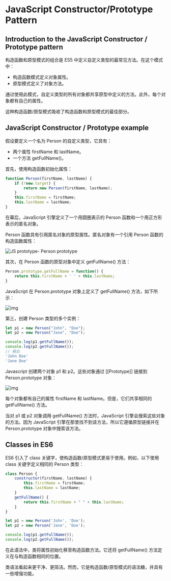 # JavaScript Constructor/Prototype Pattern

## Introduction to the JavaScript Constructor / Prototype pattern

构造函数和原型模式的组合是 ES5 中定义自定义类型的最常见方法。在这个模式中：

- 构造函数模式定义对象属性。
- 原型模式定义了对象方法。

通过使用此模式，自定义类型的所有对象都共享原型中定义的方法。此外，每个对象都有自己的属性。

这种构造函数/原型模式吸收了构造函数和原型模式的最佳部分。

## JavaScript Constructor / Prototype example

假设要定义一个名为 Person 的自定义类型，它具有：

- 两个属性 firstName 和 lastName。
- 一个方法 getFullName()。

首先，使用构造函数初始化属性：

```js
function Person(firstName, lastName) {
    if (!new.target) {
        return new Person(firstName, lastName);
    }
    this.firstName = firstName;
    this.lastName = lastName;
}
```

在幕后，JavaScript 引擎定义了一个用圆圈表示的 Person 函数和一个用正方形表示的匿名对象。

Person 函数具有引用匿名对象的原型属性。匿名对象有一个引用 Person 函数的构造函数属性：

![JS prototype- Person prototype](https://www.javascripttutorial.net/wp-content/uploads/2022/01/JS-prototype-Person-prototype.svg)

其次，在 Person 函数的原型对象中定义 getFullName() 方法：

```js
Person.prototype.getFullName = function() {
    return this.firstName + ' ' + this.lastName;
}
```

JavaScript 在 Person.prototype 对象上定义了 getFullName() 方法，如下所示：

![img](https://www.javascripttutorial.net/wp-content/uploads/2022/01/JS-prototype-constructor-pattern.svg)

第三，创建 Person 类型的多个实例：

```js
let p1 = new Person("John", "Doe");
let p2 = new Person("Jane", "Doe");

console.log(p1.getFullName());
console.log(p2.getFullName());
// 输出
'John Doe'
'Jane Doe'
```

Javascript 创建两个对象 p1 和 p2。这些对象通过 [[Prototype]] 链接到 Person.prototype 对象：

![img](https://www.javascripttutorial.net/wp-content/uploads/2022/01/JavaScript-constructor-prototype-pattern-example.svg)

每个对象都有自己的属性 firstName 和 lastName。但是，它们共享相同的 getFullName() 方法。

当对 p1 或 p2 对象调用 getFullName() 方法时，JavaScript 引擎会搜索这些对象的方法。因为 JavaScript 引擎在那里找不到该方法，所以它遵循原型链接并在 Person.prototype 对象中搜索该方法。

## Classes in ES6

ES6 引入了 class 关键字，使构造函数/原型模式更易于使用。例如，以下使用 class 关键字定义相同的 Person 类型：

```js
class Person {
	constructor(firstName, lastName) {
		this.firstName = firstName;
		this.lastName = lastName;
	}
	getFullName() {
		return this.firstName + " " + this.lastName;
	}
}

let p1 = new Person('John', 'Doe');
let p2 = new Person('Jane', 'Doe');

console.log(p1.getFullName());
console.log(p2.getFullName());
```

在此语法中，类将属性初始化移至构造函数方法。它还将 getFullName() 方法定义在与构造函数相同的位置。

类语法看起来更干净、更简洁。然而，它是构造函数/原型模式的语法糖，并具有一些增强功能。
